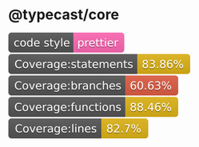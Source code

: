 # @typecast/core

![code style: prettier](./badges/badge-prettier.svg?sanitize=true) ![code coverage statements](./badges/badge-statements.svg?sanitize=true) ![code coverage branches](./badges/badge-branches.svg?sanitize=true) ![code coverage functions](./badges/badge-functions.svg?sanitize=true) ![code coverage functions](./badges/badge-lines.svg?sanitize=true)